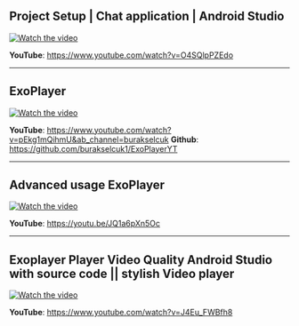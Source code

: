 ## Project Setup | Chat application | Android Studio
  [![Watch the video](https://img.youtube.com/vi/O4SQlpPZEdo/0.jpg)](https://www.youtube.com/watch?v=O4SQlpPZEdo)

  **YouTube**: https://www.youtube.com/watch?v=O4SQlpPZEdo

---

## ExoPlayer
  [![Watch the video](https://img.youtube.com/vi/pEkg1mQihmU/0.jpg)](https://www.youtube.com/watch?v=pEkg1mQihmU)

  **YouTube**: https://www.youtube.com/watch?v=pEkg1mQihmU&ab_channel=burakselcuk
  **Github**: https://github.com/burakselcuk1/ExoPlayerYT

---

## Advanced usage ExoPlayer
  [![Watch the video](https://img.youtube.com/vi/JQ1a6pXn5Oc/0.jpg)](https://youtu.be/JQ1a6pXn5Oc)

  **YouTube**: https://youtu.be/JQ1a6pXn5Oc

---

## Exoplayer Player Video Quality Android Studio with source code || stylish Video player
  [![Watch the video](https://img.youtube.com/vi/J4Eu_FWBfh8/0.jpg)](https://youtu.be/J4Eu_FWBfh8)
  
  **YouTube**: https://www.youtube.com/watch?v=J4Eu_FWBfh8
